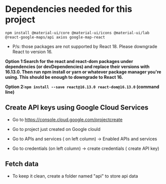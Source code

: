 # Dependencies needed for this project

```
npm install @material-ui/core @material-ui/icons @material-ui/lab @react-google-maps/api axios google-map-react

```

- P/s: those packages are not supported by React 18. Please downgrade React to version 16.

**Option 1:Search for the react and react-dom packages under dependencies (or devDependencies) and replace their versions with 16.13.0. Then run npm install or yarn or whatever package manager you're using. This should be enough to downgrade to React 16.**

**Option 2:`npm install --save react@16.13.0 react-dom@16.13.0` (command line)**

## Create API keys using Google Cloud Services

- Go to https://console.cloud.google.com/projectcreate

- Go to project just created on Google clould

- Go to APIs and services ( on left column) -> Enabled APIs and services

- Go to credentials (on left column) -> create credentials ( create API key)

## Fetch data

- To keep it clean, create a folder named "api" to store api data